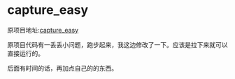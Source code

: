 capture_easy
============

原项目地址:[capture_easy](https://github.com/goghcrow/capture_easy)

原项目代码有一丢丢小问题，跑步起来，我这边修改了一下。应该是拉下来就可以直接运行的。 

后面有时间的话，再加点自己的的东西。


